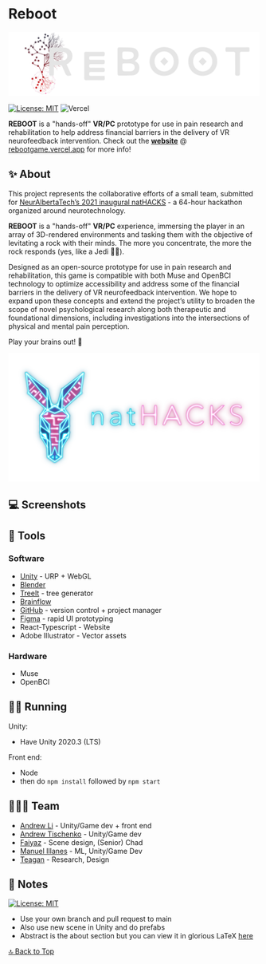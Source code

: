 <a name=top></a>

# Reboot

[![banner](img/banner2.png)](https://nathacks.vercel.app/)

[![License: MIT](https://img.shields.io/badge/License-MIT-blue.svg)](https://opensource.org/licenses/MIT) ![Vercel](https://vercelbadge.vercel.app/api/Zeyu-Li/natHACKS)

**REBOOT** is a "hands-off" **VR/PC** prototype for use in pain research and rehabilitation to help address financial barriers in the delivery of VR neurofeedback intervention. Check out the [**website**](https://nathacks.vercel.app/) @ [rebootgame.vercel.app](https://rebootgame.vercel.app/) for more info!



## ✨ About

This project represents the collaborative efforts of a small team, submitted for [NeurAlbertaTech’s 2021 inaugural natHACKS](https://nathacks.devpost.com/) - a 64-hour hackathon organized around neurotechnology. 

**REBOOT** is a "hands-off" **VR/PC** experience, immersing the player in an array of 3D-rendered environments and tasking them with the objective of levitating a rock with their minds. The more you concentrate, the more the rock responds (yes, like a Jedi 🐱‍👤). 

Designed as an open-source prototype for use in pain research and rehabilitation, this game is compatible with both Muse and OpenBCI technology to optimize accessibility and address some of the financial barriers in the delivery of VR neurofeedback intervention. We hope to expand upon these concepts and extend the project’s utility to broaden the scope of novel psychological research along both therapeutic and foundational dimensions, including investigations into the intersections of physical and mental pain perception. 

Play your brains out! 🎉

[![natHACKS](img/natHACKS.png)](https://nathacks.devpost.com/)



## 💻 Screenshots





## 🔨 Tools

### Software

* [Unity](https://unity.com/) - URP + WebGL
* [Blender](https://www.blender.org/)
* [TreeIt](https://www.evolved-software.com/treeit/treeit) - tree generator
* [Brainflow](https://brainflow.org/)
* [GitHub](https://www.github.com) - version control + project manager
* [Figma](https://www.figma.com/file/IcfrvkiN2HaKL51XlhzF6Y/natHACKS?node-id=0%3A1) - rapid UI prototyping
* React-Typescript - Website
* Adobe Illustrator - Vector assets

### Hardware

* Muse
* OpenBCI



## 🏃‍♀️ Running

Unity:

* Have Unity 2020.3 (LTS)

Front end:

* Node
* then do `npm install` followed by `npm start`



## 👨‍👧‍👧 Team

<!--- put your links here --->

* [Andrew Li](http://andrewli.site/) - Unity/Game dev + front end
* [Andrew Tischenko](https://github.com/antis0007) - Unity/Game dev 
* [Faiyaz](https://github.com/Faiyaz42) - Scene design, (Senior) Chad 
* [Manuel Illanes](https://github.com/rmib200) - ML, Unity/Game Dev
* [Teagan]() - Research, Design



## 📰 Notes

[![License: MIT](https://img.shields.io/badge/License-MIT-blue.svg)](https://opensource.org/licenses/MIT)

* Use your own branch and pull request to main
* Also use new scene in Unity and do prefabs 
* Abstract is the about section but you can view it in glorious LaTeX [here](https://github.com/Zeyu-Li/Reboot/blob/main/abstract/abstract.pdf)

[🔝 Back to Top](#top)

